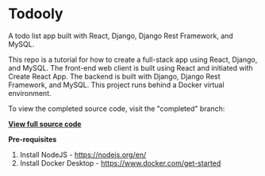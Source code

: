 Todooly
========

A todo list app built with React, Django, Django Rest Framework, and MySQL.

This repo is a tutorial for how to create a full-stack app using React, Django, and MySQL. The front-end web client is built using React and initiated with Create React App. The backend is built with Django, Django Rest Framework, and MySQL. This project runs behind a Docker virtual environment.

To view the completed source code, visit the "completed" branch:

[**View full source code**](https://github.com/rashadrussell/todooly/tree/completed)

**Pre-requisites**
1. Install NodeJS - https://nodejs.org/en/
2. Install Docker Desktop - https://www.docker.com/get-started
